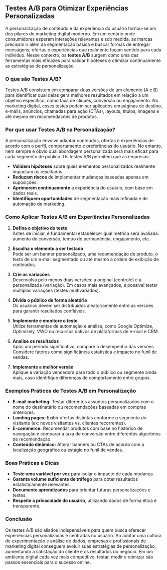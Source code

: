 ## Testes A/B para Otimizar Experiências Personalizadas

A personalização de conteúdo e da experiência do usuário tornou-se um dos pilares do marketing digital moderno. Em um cenário onde consumidores esperam interações relevantes e sob medida, as marcas precisam ir além da segmentação básica e buscar formas de entregar mensagens, ofertas e experiências que realmente façam sentido para cada indivíduo. Nesse contexto, os **testes A/B** surgem como uma das ferramentas mais eficazes para validar hipóteses e otimizar continuamente as estratégias de personalização.

### O que são Testes A/B?

Testes A/B consistem em comparar duas versões de um elemento (A e B) para identificar qual delas gera melhores resultados em relação a um objetivo específico, como taxa de cliques, conversão ou engajamento. No marketing digital, esses testes podem ser aplicados em páginas de destino, e-mails, anúncios, chamadas para ação (CTAs), layouts, títulos, imagens e até mesmo em recomendações de produtos.

### Por que usar Testes A/B na Personalização?

A personalização envolve adaptar conteúdos, ofertas e experiências de acordo com o perfil, comportamento e preferências do usuário. No entanto, nem sempre é óbvio qual abordagem personalizada será mais eficaz para cada segmento de público. Os testes A/B permitem que as empresas:

- **Validem hipóteses** sobre quais elementos personalizados realmente impactam os resultados.
- **Reduzam riscos** de implementar mudanças baseadas apenas em suposições.
- **Aprimorem continuamente** a experiência do usuário, com base em dados reais.
- **Identifiquem oportunidades** de segmentação mais refinada e de automação de marketing.

### Como Aplicar Testes A/B em Experiências Personalizadas

1. **Defina o objetivo do teste**  
   Antes de iniciar, é fundamental estabelecer qual métrica será avaliada: aumento de conversão, tempo de permanência, engajamento, etc.

2. **Escolha o elemento a ser testado**  
   Pode ser um banner personalizado, uma recomendação de produto, o texto de um e-mail segmentado ou até mesmo a ordem de exibição de conteúdos.

3. **Crie as variações**  
   Desenvolva pelo menos duas versões: a original (controle) e a personalizada (variação). Em casos mais avançados, é possível testar múltiplas variações (testes multivariados).

4. **Divida o público de forma aleatória**  
   Os usuários devem ser distribuídos aleatoriamente entre as versões para garantir resultados confiáveis.

5. **Implemente e monitore o teste**  
   Utilize ferramentas de automação e análise, como Google Optimize, Optimizely, VWO ou recursos nativos de plataformas de e-mail e CRM.

6. **Analise os resultados**  
   Após um período significativo, compare o desempenho das versões. Considere fatores como significância estatística e impacto no funil de vendas.

7. **Implemente a melhor versão**  
   Aplique a variação vencedora para todo o público ou segmente ainda mais, caso identifique diferenças de comportamento entre grupos.

### Exemplos Práticos de Testes A/B em Personalização

- **E-mail marketing:** Testar diferentes assuntos personalizados com o nome do destinatário ou recomendações baseadas em compras anteriores.
- **Landing pages:** Exibir ofertas distintas conforme o segmento do visitante (ex: novos visitantes vs. clientes recorrentes).
- **E-commerce:** Recomendar produtos com base no histórico de navegação e comparar a taxa de conversão entre diferentes algoritmos de recomendação.
- **Conteúdo dinâmico:** Alterar banners ou CTAs de acordo com a localização geográfica ou estágio no funil de vendas.

### Boas Práticas e Dicas

- **Teste uma variável por vez** para isolar o impacto de cada mudança.
- **Garanta volume suficiente de tráfego** para obter resultados estatisticamente relevantes.
- **Documente aprendizados** para orientar futuras personalizações e testes.
- **Respeite a privacidade do usuário**, utilizando dados de forma ética e transparente.

### Conclusão

Os testes A/B são aliados indispensáveis para quem busca oferecer experiências personalizadas e centradas no usuário. Ao adotar uma cultura de experimentação e análise de dados, empresas e profissionais de marketing digital conseguem evoluir suas estratégias de personalização, aumentando a satisfação do cliente e os resultados do negócio. Em um ambiente digital cada vez mais competitivo, testar, medir e otimizar são passos essenciais para o sucesso online.